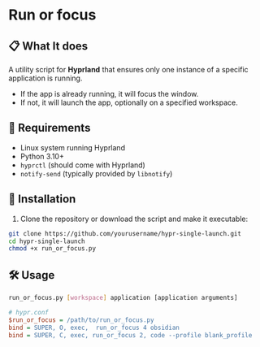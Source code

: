 # Run or focus
## 📋 What It does

A utility script for **Hyprland** that ensures only one instance of a specific application is running.
- If the app is already running, it will focus the window.
- If not, it will launch the app, optionally on a specified workspace.

## 🧱 Requirements

- Linux system running Hyprland
- Python 3.10+
- `hyprctl` (should come with Hyprland)
- `notify-send` (typically provided by `libnotify`)

## 🚀 Installation
1. Clone the repository or download the script and make it executable:
```bash
git clone https://github.com/yourusername/hypr-single-launch.git
cd hypr-single-launch
chmod +x run_or_focus.py
```

## 🛠️ Usage
```bash
run_or_focus.py [workspace] application [application arguments]
```

```ini
# hypr.conf
$run_or_focus = /path/to/run_or_focus.py
bind = SUPER, O, exec,  run_or_focus 4 obsidian
bind = SUPER, C, exec, run_or_focus 2, code --profile blank_profile
```
